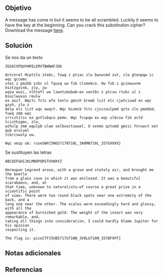 ## Objetivo
A message has come in but it seems to be all scrambled. Luckily it seems to have the key at the beginning. Can you crack this substitution cipher? Download the message [here](https://artifacts.picoctf.net/c/154/message.txt).
## Solución
Se nos da un texto 
```
ZGSOCXPQUYHMILERVTBWNAFJDK 

Qctcnrel Mcptzlo ztebc, fuwq z ptzac zlo bwzwcmd zut, zlo gtenpqw ic wqc gccwmc
xtei z pmzbb szbc ul fqusq uw fzb clsmebco. Uw fzb z gcznwuxnm bsztzgzcnb, zlo, zw
wqzw wuic, nlhlefl we lzwntzmubwb—ex sentbc z ptczw rtukc ul z bsuclwuxus reulw
ex aucf. Wqctc fctc wfe tenlo gmzsh brewb lczt elc cjwtciuwd ex wqc gzsh, zlo z
melp elc lczt wqc ewqct. Wqc bszmcb fctc cjsccoulpmd qzto zlo pmebbd, fuwq zmm wqc
zrrcztzlsc ex gntlubqco pemo. Wqc fcupqw ex wqc ulbcsw fzb actd tcizthzgmc, zlo,
wzhulp zmm wqulpb ulwe selbuoctzwuel, U senmo qztomd gmzic Ynruwct xet qub eruluel
tcbrcswulp uw.

Wqc xmzp ub: ruseSWX{5NG5717N710L_3A0MN710L_357GX9XX}                                                                                 

```

Se sustituyen las letras
```
ABCDEFGHIJKLMNOPQRSTUVWXYZ 

Hereupon Legrand arose, with a grave and stately air, and brought me the beetle
from a glass case in which it was enclosed. It was a beautiful scarabaeus, and, at
that time, unknown to naturalists—of course a great prize in a scientific point
of view. There were two round black spots near one extremity of the back, and a
long one near the other. The scales were exceedingly hard and glossy, with all the
appearance of burnished gold. The weight of the insect was very remarkable, and,
taking all things into consideration, I could hardly blame Jupiter for his opinion
respecting it.

The flag is: picoCTF{5UB5717U710N_3V0LU710N_357BF9FF}  
```
## Notas adicionales

## Referencias